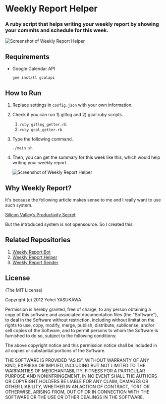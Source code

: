 Weekly Report Helper
====================

### A ruby script that helps writing your weekly report by showing your commits and schedule for this week.

![Screenshot of Weekly Report Helper](http://dl.dropbox.com/u/2819285/wrh_ss.png)

## Requirements

- Google Calendar API

   `gem install gcalapi`

## How to Run

1. Replace settings in `config.json` with your own information.

2. Check if you can run 1) gitlog and 2) gcal ruby scripts.

   1. `ruby gitlog_getter.rb`
   2. `ruby gcal_getter.rb`

3. Type the following command.

   `./main.sh`

4. Then, you can get the summary for this week like this, which would help writing your weekly report.

   ![Screenshot of Weekly Report Helper](http://dl.dropbox.com/u/2819285/wrh_ss.png)

## Why Weekly Report?

It's because the following article makes sense to me and I really want to use such system.

[Silicon Valley’s Productivity Secret](http://blog.idonethis.com/post/16736314554/silicon-valleys-productivity-secret)

But the introduced system is not opensource. So I created this.

## Related Repositories

1. [Weekly Report Bot](https://github.com/yasulab/weekly_report_bot)
2. [Weekly Report Helper](https://github.com/yasulab/weekly_report_helper)
3. [Weekly Report Sender](https://github.com/yasulab/weekly_report_sender)

## License

(The MIT License)

Copyright (c) 2012 Yohei YASUKAWA

Permission is hereby granted, free of charge, to any person obtaining a copy of this software and associated documentation files (the "Software"), to deal in the Software without restriction, including without limitation the rights to use, copy, modify, merge, publish, distribute, sublicense, and/or sell copies of the Software, and to permit persons to whom the Software is furnished to do so, subject to the following conditions:

The above copyright notice and this permission notice shall be included in all copies or substantial portions of the Software.

THE SOFTWARE IS PROVIDED "AS IS", WITHOUT WARRANTY OF ANY KIND, EXPRESS OR IMPLIED, INCLUDING BUT NOT LIMITED TO THE WARRANTIES OF MERCHANTABILITY, FITNESS FOR A PARTICULAR PURPOSE AND NONINFRINGEMENT. IN NO EVENT SHALL THE AUTHORS OR COPYRIGHT HOLDERS BE LIABLE FOR ANY CLAIM, DAMAGES OR OTHER LIABILITY, WHETHER IN AN ACTION OF CONTRACT, TORT OR OTHERWISE, ARISING FROM, OUT OF OR IN CONNECTION WITH THE SOFTWARE OR THE USE OR OTHER DEALINGS IN THE SOFTWARE.

